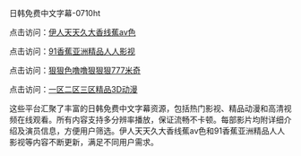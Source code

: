 日韩免费中文字幕-0710ht

点击访问：<a href="https://heiliaoow5kzm.pages.dev">伊人天天久大香线蕉av色</a>

点击访问：<a href="https://heiliao2dmwwy.pages.dev">91香蕉亚洲精品人人影视</a>

点击访问：<a href="https://heiliaoll4qsx.pages.dev">狠狠色噜噜狠狠狠777米奇</a>

点击访问：<a href="https://heiliaoe8ajia.pages.dev">一区二区三区精品3D动漫</a>

这些平台汇聚了丰富的日韩免费中文字幕资源，包括热门影视、精品动漫和高清视频在线观看。所有内容支持多分辨率播放，保证流畅不卡顿。每部影片均附详细介绍及演员信息，方便用户筛选。伊人天天久大香线蕉av色和91香蕉亚洲精品人人影视等内容不断更新，满足不同用户需求。

<span style="display:none;">[Canonical link](https://github.com/thoi20250710/thoi13)</span>
